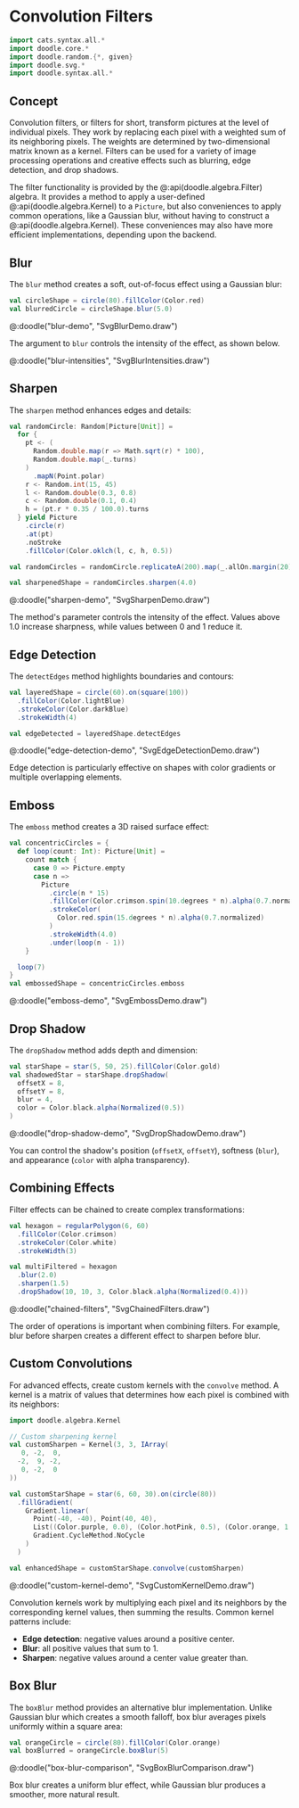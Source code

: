 # Convolution Filters

```scala mdoc:invisible
import cats.syntax.all.*
import doodle.core.*
import doodle.random.{*, given}
import doodle.svg.*
import doodle.syntax.all.*
```


## Concept

Convolution filters, or filters for short, transform pictures at the level of individual pixels. They work by replacing each pixel with a weighted sum of its neighboring pixels. The  weights are determined by two-dimensional matrix known as a kernel. Filters can be used for a variety of image processing operations and creative effects such as blurring, edge detection, and drop shadows. 

The filter functionality is provided by the @:api(doodle.algebra.Filter) algebra. It provides a method to apply a user-defined @:api(doodle.algebra.Kernel) to a `Picture`, but also conveniences to apply common operations, like a Gaussian blur, without having to construct a @:api(doodle.algebra.Kernel). These conveniences may also have more efficient implementations, depending upon the backend.


## Blur

The `blur` method creates a soft, out-of-focus effect using a Gaussian blur:

```scala mdoc:silent
val circleShape = circle(80).fillColor(Color.red)
val blurredCircle = circleShape.blur(5.0)
```

@:doodle("blur-demo", "SvgBlurDemo.draw")

The argument to `blur` controls the intensity of the effect, as shown below. 

@:doodle("blur-intensities", "SvgBlurIntensities.draw")


## Sharpen

The `sharpen` method enhances edges and details:

```scala mdoc:silent
val randomCircle: Random[Picture[Unit]] =
  for {
    pt <- (
      Random.double.map(r => Math.sqrt(r) * 100),
      Random.double.map(_.turns)
    )
      .mapN(Point.polar)
    r <- Random.int(15, 45)
    l <- Random.double(0.3, 0.8)
    c <- Random.double(0.1, 0.4)
    h = (pt.r * 0.35 / 100.0).turns
  } yield Picture
    .circle(r)
    .at(pt)
    .noStroke
    .fillColor(Color.oklch(l, c, h, 0.5))

val randomCircles = randomCircle.replicateA(200).map(_.allOn.margin(20)).run()

val sharpenedShape = randomCircles.sharpen(4.0)
```

@:doodle("sharpen-demo", "SvgSharpenDemo.draw")

The method's parameter controls the intensity of the effect. Values above 1.0 increase sharpness, while values between 0 and 1 reduce it.


## Edge Detection

The `detectEdges` method highlights boundaries and contours:

```scala mdoc:silent
val layeredShape = circle(60).on(square(100))
  .fillColor(Color.lightBlue)
  .strokeColor(Color.darkBlue)
  .strokeWidth(4)

val edgeDetected = layeredShape.detectEdges
```

@:doodle("edge-detection-demo", "SvgEdgeDetectionDemo.draw")

Edge detection is particularly effective on shapes with color gradients or multiple overlapping elements.


## Emboss

The `emboss` method creates a 3D raised surface effect:

```scala mdoc:silent
val concentricCircles = {
  def loop(count: Int): Picture[Unit] =
    count match {
      case 0 => Picture.empty
      case n =>
        Picture
          .circle(n * 15)
          .fillColor(Color.crimson.spin(10.degrees * n).alpha(0.7.normalized))
          .strokeColor(
            Color.red.spin(15.degrees * n).alpha(0.7.normalized)
          )
          .strokeWidth(4.0)
          .under(loop(n - 1))
    }

  loop(7)
}
val embossedShape = concentricCircles.emboss
```

@:doodle("emboss-demo", "SvgEmbossDemo.draw")


## Drop Shadow

The `dropShadow` method adds depth and dimension:

```scala mdoc:silent
val starShape = star(5, 50, 25).fillColor(Color.gold)
val shadowedStar = starShape.dropShadow(
  offsetX = 8,
  offsetY = 8,
  blur = 4,
  color = Color.black.alpha(Normalized(0.5))
)
```

@:doodle("drop-shadow-demo", "SvgDropShadowDemo.draw")

You can control the shadow's position (`offsetX`, `offsetY`), softness (`blur`), and appearance (`color` with alpha transparency).


## Combining Effects

Filter effects can be chained to create complex transformations:

```scala mdoc:silent
val hexagon = regularPolygon(6, 60)
  .fillColor(Color.crimson)
  .strokeColor(Color.white)
  .strokeWidth(3)

val multiFiltered = hexagon
  .blur(2.0)
  .sharpen(1.5)
  .dropShadow(10, 10, 3, Color.black.alpha(Normalized(0.4)))
```

@:doodle("chained-filters", "SvgChainedFilters.draw")

The order of operations is important when combining filters. For example, blur before sharpen creates a different effect to sharpen before blur.


## Custom Convolutions

For advanced effects, create custom kernels with the `convolve` method. A kernel is a matrix of values that determines how each pixel is combined with its neighbors:

```scala mdoc:silent
import doodle.algebra.Kernel

// Custom sharpening kernel
val customSharpen = Kernel(3, 3, IArray(
   0, -2,  0,
  -2,  9, -2,
   0, -2,  0
))

val customStarShape = star(6, 60, 30).on(circle(80))
  .fillGradient(
    Gradient.linear(
      Point(-40, -40), Point(40, 40),
      List((Color.purple, 0.0), (Color.hotPink, 0.5), (Color.orange, 1.0)),
      Gradient.CycleMethod.NoCycle
    )
  )

val enhancedShape = customStarShape.convolve(customSharpen)
```

@:doodle("custom-kernel-demo", "SvgCustomKernelDemo.draw")

Convolution kernels work by multiplying each pixel and its neighbors by the corresponding kernel values, then summing the results. Common kernel patterns include:
- **Edge detection**: negative values around a positive center.
- **Blur**: all positive values that sum to 1.
- **Sharpen**: negative values around a center value greater than.


## Box Blur

The `boxBlur` method provides an alternative blur implementation. Unlike Gaussian blur which creates a smooth falloff, box blur averages pixels uniformly within a square area:

```scala mdoc:silent
val orangeCircle = circle(80).fillColor(Color.orange)
val boxBlurred = orangeCircle.boxBlur(5)
```

@:doodle("box-blur-comparison", "SvgBoxBlurComparison.draw")

Box blur creates a uniform blur effect, while Gaussian blur produces a smoother, more natural result.
